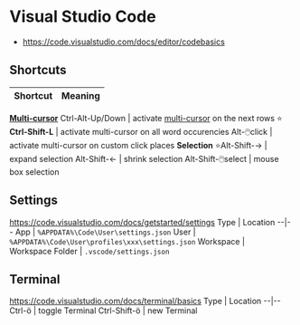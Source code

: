 # Visual Studio Code
* https://code.visualstudio.com/docs/editor/codebasics

## Shortcuts
Shortcut|Meaning
--|--
[**Multi-cursor**](https://code.visualstudio.com/docs/editor/codebasics#_multiple-selections-multicursor)
Ctrl-Alt-Up/Down    | activate [multi-cursor](https://code.visualstudio.com/docs/editor/codebasics#_multiple-selections-multicursor) on the next rows
⭐ **Ctrl-Shift-L**    | activate multi-cursor on all word occurencies 
Alt-🖱️click               | activate multi-cursor on custom click places
**Selection**
⭐Alt-Shift-→     | expand selection
Alt-Shift-←     | shrink selection
Alt-Shift-🖱️select      | mouse box selection

## Settings
https://code.visualstudio.com/docs/getstarted/settings
Type | Location
--|--
App                 | `%APPDATA%\Code\User\settings.json`
User                 | `%APPDATA%\Code\User\profiles\xxx\settings.json`
Workspace         | ` `
Workspace Folder    | `.vscode/settings.json`


## Terminal
https://code.visualstudio.com/docs/terminal/basics
Type | Location
--|--
Ctrl-ö | toggle Terminal
Ctrl-Shift-ö | new Terminal
